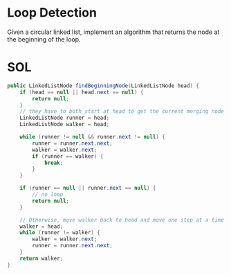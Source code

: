 # Loop Detection

Given a circular linked list, implement an algorithm that returns the node
at the beginning of the loop.

# SOL

```java
public LinkedListNode findBeginningNode(LinkedListNode head) {
    if (head == null || head.next == null) {
        return null;
    }
    // they have to both start at head to get the current merging node
    LinkedListNode runner = head;
    LinkedListNode walker = head;

    while (runner != null && runner.next != null) {
        runner = runner.next.next;
        walker = walker.next;
        if (runner == walker) {
            break;
        }
    }

    if (runner == null || runner.next == null) {
        // no loop
        return null;
    }

    // Otherwise, move walker back to head and move one step at a time till they meet
    walker = head;
    while (runner != walker) {
        walker = walker.next;
        runner = runner.next.next;
    }
    return walker;
}
```

